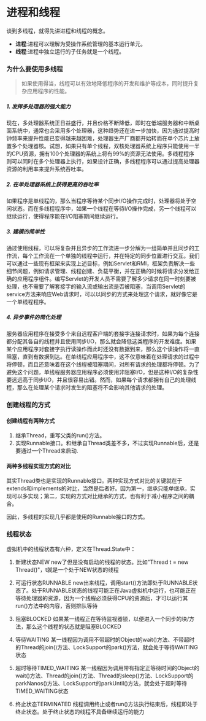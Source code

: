 # 进程和线程

谈到多线程，就得先讲进程和线程的概念。

- **进程**:进程可以理解为受操作系统管理的基本运行单元。
- **线程**:进程中独立运行的子任务就是一个线程。


### 为什么要使用多线程

> 如果使用得当，线程可以有效地降低程序的开发和维护等成本，同时提升复杂应用程序的性能。

##### 1. 发挥多处理器的强大能力
现在，多处理器系统正日益盛行，并且价格不断降低，即时在低端服务器和中断桌面系统中，通常也会采用多个处理器，这种趋势还在进一步加快，因为通过提高时钟频率来提升性能已变得越来越困难，处理器生产厂商都开始转而在单个芯片上放置多个处理器核。试想，如果只有单个线程，双核处理器系统上程序只能使用一半的CPU资源，拥有100个处理器的系统上将有99%的资源无法使用。多线程程序则可以同时在多个处理器上执行，如果设计正确，多线程程序可以通过提高处理器资源的利用率来提升系统吞吐率。

##### 2. 在单处理器系统上获得更高的吞吐率
如果程序是单线程的，那么当程序等待某个同步I/O操作完成时，处理器将处于空闲状态。而在多线程程序中，如果一个线程在等待I/O操作完成，另一个线程可以继续运行，使得程序能在I/O阻塞期间继续运行。

##### 3. 建模的简单性
通过使用线程，可以将复杂并且异步的工作流进一步分解为一组简单并且同步的工作流，每个工作流在一个单独的线程中运行，并在特定的同步位置进行交互。我们可以通过一些现有框架来实现上述目标，例如Servlet和RMI，框架负责解决一些细节问题，例如请求管理、线程创建、负载平衡，并在正确的时候将请求分发给正确的应用程序组件。编写Servlet的开发人员不需要了解多少请求在同一时刻要被处理，也不需要了解套接字的输入流或输出流是否被阻塞，当调用Servlet的service方法来响应Web请求时，可以以同步的方式来处理这个请求，就好像它是一个单线程程序。

##### 4. 异步事件的简化处理
服务器应用程序在接受多个来自远程客户端的套接字连接请求时，如果为每个连接都分配其各自的线程并且使用同步I/O，那么就会降低这类程序的开发难度。如果某个应用程序对套接字执行读操作而此时还没有数据到来，那么这个读操作将一直阻塞，直到有数据到达。在单线程应用程序中，这不仅意味着在处理请求的过程中将停顿，而且还意味着在这个线程被阻塞期间，对所有请求的处理都将停顿。为了避免这个问题，单线程服务器应用程序必须使用非阻塞I/O，但是这种I/O的复杂性要远远高于同步I/O，并且很容易出错。然而，如果每个请求都拥有自己的处理线程，那么在处理某个请求时发生的阻塞将不会影响其他请求的处理。


### 创建线程的方式

#### 创建线程有两种方式

1. 继承Thread，重写父类的run()方法。
2. 实现Runnable接口。和继承自Thread类差不多，不过实现Runnable后，还是要通过一个Thread来启动.


#### 两种多线程实现方式的对比
其实Thread类也是实现的Runnable接口。两种实现方式对比的关键就在于extends和implements的对比，当然是后者好。因为第一，继承只能单继承，实现可以多实现；第二，实现的方式对比继承的方式，也有利于减小程序之间的耦合。

因此，多线程的实现几乎都是使用的Runnable接口的方式。



### 线程状态

虚拟机中的线程状态有六种，定义在Thread.State中：

1. 新建状态NEW
new了但是没有启动的线程的状态。比如"Thread t = new Thread()"，t就是一个处于NEW状态的线程

2. 可运行状态RUNNABLE
new出来线程，调用start()方法即处于RUNNABLE状态了。处于RUNNABLE状态的线程可能正在Java虚拟机中运行，也可能正在等待处理器的资源，因为一个线程必须获得CPU的资源后，才可以运行其run()方法中的内容，否则排队等待

3. 阻塞BLOCKED
如果某一线程正在等待监视器锁，以便进入一个同步的块/方法，那么这个线程的状态就是阻塞BLOCKED

4. 等待WAITING
某一线程因为调用不带超时的Object的wait()方法、不带超时的Thread的join()方法、LockSupport的park()方法，就会处于等待WAITING状态

5. 超时等待TIMED_WAITING
某一线程因为调用带有指定正等待时间的Object的wait()方法、Thread的join()方法、Thread的sleep()方法、LockSupport的parkNanos()方法、LockSupport的parkUntil()方法，就会处于超时等待TIMED_WAITING状态

6. 终止状态TERMINATED
线程调用终止或者run()方法执行结束后，线程即处于终止状态。处于终止状态的线程不具备继续运行的能力
